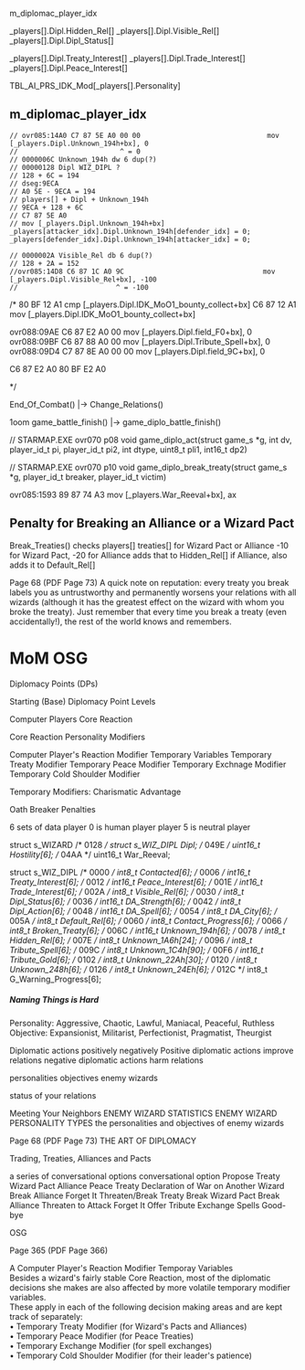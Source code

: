 




m_diplomac_player_idx

_players[].Dipl.Hidden_Rel[]
_players[].Dipl.Visible_Rel[]
_players[].Dipl.Dipl_Status[]

_players[].Dipl.Treaty_Interest[]
_players[].Dipl.Trade_Interest[]
_players[].Dipl.Peace_Interest[]

TBL_AI_PRS_IDK_Mod[_players[].Personality]



## m_diplomac_player_idx








    // ovr085:14A0 C7 87 5E A0 00 00                               mov     [_players.Dipl.Unknown_194h+bx], 0
    //                         ^ = 0
    // 0000006C Unknown_194h dw 6 dup(?)
    // 00000128 Dipl WIZ_DIPL ?
    // 128 + 6C = 194
    // dseg:9ECA
    // A0 5E - 9ECA = 194
    // players[] + Dipl + Unknown_194h
    // 9ECA + 128 + 6C
    // C7 87 5E A0
    // mov [_players.Dipl.Unknown_194h+bx]
    _players[attacker_idx].Dipl.Unknown_194h[defender_idx] = 0;
    _players[defender_idx].Dipl.Unknown_194h[attacker_idx] = 0;

    // 0000002A Visible_Rel db 6 dup(?)
    // 128 + 2A = 152
    //ovr085:14D8 C6 87 1C A0 9C                                  mov     [_players.Dipl.Visible_Rel+bx], -100
    //                        ^ = -100

/*
80 BF 12 A1
cmp [_players.Dipl.IDK_MoO1_bounty_collect+bx]
C6 87 12 A1
mov [_players.Dipl.IDK_MoO1_bounty_collect+bx]

ovr088:09AE C6 87 E2 A0 00                                  mov     [_players.Dipl.field_F0+bx], 0
ovr088:09BF C6 87 88 A0 00                                  mov     [_players.Dipl.Tribute_Spell+bx], 0
ovr088:09D4 C7 87 8E A0 00 00                               mov     [_players.Dipl.field_9C+bx], 0

C6 87 E2 A0
80 BF E2 A0

*/





End_Of_Combat()
    |-> Change_Relations()

1oom
game_battle_finish()
    |-> game_diplo_battle_finish()

// STARMAP.EXE  ovr070  p08
void game_diplo_act(struct game_s *g, int dv, player_id_t pi, player_id_t pi2, int dtype, uint8_t pli1, int16_t dp2)

// STARMAP.EXE  ovr070  p10
void game_diplo_break_treaty(struct game_s *g, player_id_t breaker, player_id_t victim)



ovr085:1593
89 87 74 A3
mov [_players.War_Reeval+bx], ax


## Penalty for Breaking an Alliance or a Wizard Pact

Break_Treaties()
    checks players[] treaties[] for Wizard Pact or Alliance
    -10 for Wizard Pact, -20 for Alliance
    adds that to Hidden_Rel[]
    if Alliance, also adds it to Default_Rel[]


Page 68  (PDF Page 73)
A quick note on reputation:
every treaty you break labels you as untrustworthy
and permanently worsens your relations with all wizards
(although it has the greatest effect on the wizard with whom you broke the treaty).
Just remember that every time you break a treaty
  (even accidentally!),
  the rest of the world knows and remembers.




# MoM OSG

Diplomacy Points (DPs)

Starting (Base) Diplomacy Point Levels

Computer Players Core Reaction

Core Reaction Personality Modifiers

Computer Player's Reaction Modifier Temporary Variables
Temporary Treaty Modifier
Temporary Peace Modifier
Temporary Exchnage Modifier
Temporary Cold Shoulder Modifier

Temporary Modifiers: Charismatic Advantage

Oath Breaker Penalties





6 sets of data
player 0 is human player
player 5 is neutral player



struct s_WIZARD
    /* 0128 */ struct s_WIZ_DIPL Dipl;
    /* 049E */ uint16_t Hostility[6];
    /* 04AA */ uint16_t War_Reeval;

struct s_WIZ_DIPL
    /* 0000 */ int8_t Contacted[6];
    /* 0006 */ int16_t Treaty_Interest[6];
    /* 0012 */ int16_t Peace_Interest[6];
    /* 001E */ int16_t Trade_Interest[6];
    /* 002A */ int8_t Visible_Rel[6];
    /* 0030 */ int8_t Dipl_Status[6];
    /* 0036 */ int16_t DA_Strength[6];
    /* 0042 */ int8_t Dipl_Action[6];
    /* 0048 */ int16_t DA_Spell[6];
    /* 0054 */ int8_t DA_City[6];
    /* 005A */ int8_t Default_Rel[6];
    /* 0060 */ int8_t Contact_Progress[6];
    /* 0066 */ int8_t Broken_Treaty[6];
    /* 006C */ int16_t Unknown_194h[6];
    /* 0078 */ int8_t Hidden_Rel[6];
    /* 007E */ int8_t Unknown_1A6h[24];
    /* 0096 */ int8_t Tribute_Spell[6];
    /* 009C */ int8_t Unknown_1C4h[90];
    /* 00F6 */ int16_t Tribute_Gold[6];
    /* 0102 */ int8_t Unknown_22Ah[30];
    /* 0120 */ int8_t Unknown_248h[6];
    /* 0126 */ int8_t Unknown_24Eh[6];
    /* 012C */ int8_t G_Warning_Progress[6];



##### Naming Things is Hard

Personality:
    Aggressive, Chaotic, Lawful, Maniacal, Peaceful, Ruthless
Objective:
    Expansionist, Militarist, Perfectionist, Pragmatist, Theurgist

Diplomatic actions
positively
negatively
Positive diplomatic actions improve relations
negative diplomatic actions harm relations

personalities
objectives
enemy wizards

status of your relations


Meeting Your Neighbors
ENEMY WIZARD STATISTICS
ENEMY WIZARD PERSONALITY TYPES
the personalities and objectives of enemy wizards

Page 68  (PDF Page 73)
THE ART OF DIPLOMACY


Trading, Treaties, Alliances and Pacts

a series of conversational options
conversational option
Propose Treaty
    Wizard Pact
    Alliance
    Peace Treaty
    Declaration of War on Another Wizard
    Break Alliance
    Forget It
Threaten/Break Treaty
    Break Wizard Pact
    Break Alliance
    Threaten to Attack
    Forget It
Offer Tribute
Exchange Spells
Good-bye









OSG

Page 365  (PDF Page 366)

A Computer Player's Reaction Modifier Temporay Variables  
Besides a wizard's fairly stable Core Reaction, most of the diplomatic decisions she makes are also affected by more volatile temporary modifier variables.  
These apply in each of the following decision making areas and are kept track of separately:  
• Temporary Treaty Modifier (for Wizard's Pacts and Alliances)  
• Temporary Peace Modifier (for Peace Treaties)  
• Temporary Exchange Modifier (for spell exchanges)  
• Temporary Cold Shoulder Modifier (for their leader's patience)  
